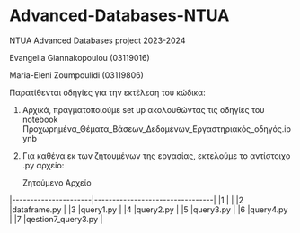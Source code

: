# Advanced-Databases-NTUA
NTUA Advanced Databases project 2023-2024 

Evangelia Giannakopoulou (03119016)

Maria-Eleni Zoumpoulidi (03119806)

Παρατίθενται οδηγίες για την εκτέλεση του κώδικα:
1) Αρχικά, πραγματοποιούμε set up ακολουθώντας τις οδηγίες του notebook Προχωρημένα_Θέματα_Βάσεων_Δεδομένων_Εργαστηριακός_οδηγός.ipynb
2) Για καθένα εκ των ζητουμένων της εργασίας, εκτελούμε το αντίστοιχο .py αρχείο:
   
     Ζητούμενο                       Αρχείο
   
|----------------------|---------------------------------| 
|1                     |                                 |
|2                     |dataframe.py                     |
|3                     |query1.py                        |
|4                     |query2.py                        |
|5                     |query3.py                        |
|6                     |query4.py                        |
|7                     |qestion7_query3.py               |
